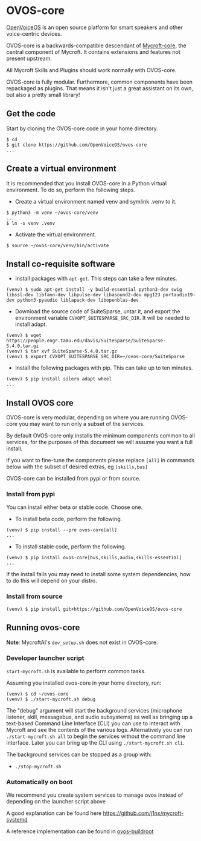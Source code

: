 # OVOS-core

[OpenVoiceOS](https://openvoiceos.com/) is an open source platform for smart speakers and other voice-centric devices.

OVOS-core is a backwards-compatible descendant of [Mycroft-core](https://github.com/MycroftAI/mycroft-core), the central component of Mycroft. It contains extensions and features not present upstream. 

All Mycroft Skills and Plugins should work normally with OVOS-core. 

OVOS-core is fully modular. Furthermore, common components have been repackaged as plugins. That means it isn't just a great assistant on its own, but also a pretty small library!

## Get the code
Start by cloning the OVOS-core code in your home directory.
```
$ cd
$ git clone https://github.com/OpenVoiceOS/ovos-core
...
```
## Create a virtual environment
It is recommended that you install OVOS-core in a Python virtual environment. To do so, perform the following steps.
- Create a virtual environment named venv and symlink .venv to it.
```
$ python3 -m venv ~/ovos-core/venv
...
$ ln -s venv .venv

```
- Activate the virtual environment.
```
$ source ~/ovos-core/venv/bin/activate
```
## Install co-requisite software
- Install packages with ``apt-get``. This steps can take a few minutes.
```
(venv) $ sudo apt-get install -y build-essential python3-dev swig libssl-dev libfann-dev libpulse-dev libasound2-dev mpg123 portaudio19-dev python3-pyaudio liblapack-dev libopenblas-dev
```
- Download the source code of SuiteSparse, untar it, and export the environment variable ``CVXOPT_SUITESPARSE_SRC_DIR``. It will be needed to install adapt.
```
(venv) $ wget https://people.engr.tamu.edu/davis/SuiteSparse/SuiteSparse-5.4.0.tar.gz
(venv) $ tar xvf SuiteSparse-5.4.0.tar.gz
(venv) $ export CVXOPT_SUITESPARSE_SRC_DIR=~/ovos-core/SuiteSparse
```
- Install the following packages with pip. This can take up to ten minutes.
```
(venv) $ pip install silero adapt wheel
...
```
## Install OVOS core
OVOS-core is very modular, depending on where you are running OVOS-core you may want to run only a subset of the services.

By default OVOS-core only installs the minimum components common to all services, for the purposes of this document we will assume you want a full install.

if you want to fine-tune the components please replace `[all]` in commands below with the subset of desired extras, eg `[skills,bus]`

OVOS-core can be installed from pypi or from source.
### Install from pypi
You can install either beta or stable code.  Choose one.
- To install beta code, perform the following. 
```
(venv) $ pip install --pre ovos-core[all]
...
```
- To install stable code, perform the following.
```
(venv) $ pip install ovos-core[bus,skills,audio,skills-essential]
...
```
If the install fails you may need to install some system dependencies, how to do this will depend on your distro.

### Install from source
```
(venv) $ pip install git+https://github.com/OpenVoiceOS/ovos-core
```
## Running ovos-core
**Note**: MycroftAI's `dev_setup.sh` does not exist in OVOS-core.
### Developer launcher script

`start-mycroft.sh` is available to perform common tasks.

Assuming you installed ovos-core in your home directory, run:
```
(venv) $ cd ~/ovos-core
(venv) $ ./start-mycroft.sh debug
```

The "debug" argument will start the background services (microphone listener, skill, messagebus, and audio subsystems) as
well as bringing up a text-based Command Line Interface (CLI) you can use to interact with Mycroft and see the contents
of the various logs. Alternatively you can run `./start-mycroft.sh all` to begin the services without the command line
interface. Later you can bring up the CLI using `./start-mycroft.sh cli`.

The background services can be stopped as a group with:

- `./stop-mycroft.sh`

### Automatically on boot

We recommend you create system services to manage ovos instead of depending on the launcher script above

A good explanation can be found here https://github.com/j1nx/mycroft-systemd

A reference implementation can be found in [ovos-buildroot](https://github.com/OpenVoiceOS/ovos-buildroot/tree/develop/buildroot-external/rootfs-overlay/usr/lib/systemd/user)
